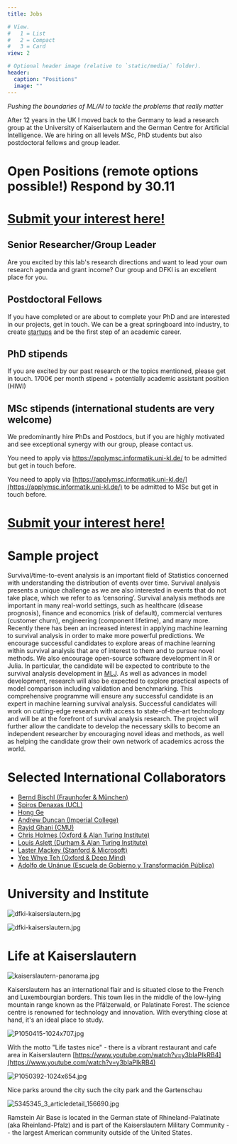 ```yaml
---
title: Jobs

# View.
#   1 = List
#   2 = Compact
#   3 = Card
view: 2

# Optional header image (relative to `static/media/` folder).
header:
  caption: "Positions"
  image: ""
---
```




*Pushing the boundaries of ML/AI to tackle the problems that really matter*


After 12 years in the UK I moved back to the Germany to lead a research group at the University of Kaiserlautern and the German Centre for Artificial Intelligence. We are hiring on all levels MSc, PhD students but also postdoctoral fellows and group leader.


# Open Positions (remote options possible!) Respond by 30.11
# [Submit your interest here!](https://forms.office.com/r/CWNtPWXdLr)

## Senior Researcher/Group Leader
Are you excited by this lab's research directions and want to lead your own research agenda and grant income? Our group and DFKI is an excellent place for you.
## Postdoctoral Fellows
If you have completed or are about to complete your PhD and are interested in our projects, get in touch. We can be a great springboard into industry, to create [startups](https://www-live.dfki.de/en/web/technologies-applications/industry/spin-offs) and be the first step of an academic career.
## PhD stipends
If you are excited by our past research or the topics mentioned, please get in touch.
1700€ per month stipend + potentially academic assistant position (HIWI)

## MSc stipends (international students are very welcome)
We predominantly hire PhDs and Postdocs, but if you are highly motivated and see exceptional synergy with our group, please contact us.

You need to apply via https://applymsc.informatik.uni-kl.de/ to be admitted but get in touch before.



You need to apply via [https://applymsc.informatik.uni-kl.de/](https://applymsc.informatik.uni-kl.de/) to be admitted to MSc but get in touch before.
# [Submit your interest here!](https://forms.office.com/r/CWNtPWXdLr)

# Sample project

Survival/time-to-event analysis is an important field of Statistics concerned with understanding the distribution of events over time. Survival analysis presents a unique challenge as we are also interested in events that do not take place, which we refer to as ‘censoring’. Survival analysis methods are important in many real-world settings, such as healthcare (disease prognosis), finance and economics (risk of default), commercial ventures (customer churn), engineering (component lifetime), and many more. Recently there has been an increased interest in applying machine learning to survival analysis in order to make more powerful predictions. 
We encourage successful candidates to explore areas of machine learning within survival analysis that are of interest to them and to pursue novel methods. We also encourage open-source software development in R or Julia. In particular, the candidate will be expected to contribute to the survival analysis development in [MLJ](https://alan-turing-institute.github.io/MLJ.jl/dev/). As well as advances in model development, research will also be expected to explore practical aspects of model comparison including validation and benchmarking. This comprehensive programme will ensure any successful candidate is an expert in machine learning survival analysis.
Successful candidates will work on cutting-edge research with access to state-of-the-art technology and will be at the forefront of survival analysis research. The project will further allow the candidate to develop the necessary skills to become an independent researcher by encouraging novel ideas and methods, as well as helping the candidate grow their own network of academics across the world.


# Selected International Collaborators 
 - [Bernd Bischl (Fraunhofer & München)](https://www.slds.stat.uni-muenchen.de/people/bischl/)
 - [Spiros Denaxas (UCL)](https://denaxaslab.org)
 - [Hong Ge](https://www.google.com/search?client=safari&rls=en&q=hong+cambridge&ie=UTF-8&oe=UTF-8) 
 - [Andrew Duncan (Imperial College)](https://www.ma.imperial.ac.uk/~aduncan/)
 - [Rayid Ghani (CMU)](http://www.rayidghani.com)
 - [Chris Holmes (Oxford & Alan Turing Institute)](http://www.stats.ox.ac.uk/~cholmes/)
 - [Louis Aslett (Durham & Alan Turing Institute)](http://www.louisaslett.com)
 - [Laster Mackey (Stanford & Microsoft) ](https://web.stanford.edu/~lmackey/)
 - [Yee Whye Teh (Oxford & Deep Mind)](https://www.stats.ox.ac.uk/~teh/)
 - [Adolfo de Unánue (Escuela de Gobierno y Transformación Pública)](https://gobierno.uai.cl/profesor-externo-uai/adolfo-de-unanue/)
 
 

# University and Institute

![dfki-kaiserslautern.jpg](159.jpg)


![dfki-kaiserslautern.jpg](dfki-kaiserslautern.jpg)


# Life at Kaiserslautern

![kaiserslautern-panorama.jpg](kaiserslautern-panorama.jpg)

Kaiserslautern has an international flair and is situated close to the French and Luxembourgian borders. This town lies in the middle of the low-lying mountain range known as the Pfälzerwald, or Palatinate Forest. The science centre is renowned for technology and innovation. With everything close at hand, it's an ideal place to study.

![P1050415-1024x707.jpg](P1050415-1024x707.jpg)

With the motto "Life tastes nice" - there is a vibrant restaurant and cafe area in Kaiserslautern [https://www.youtube.com/watch?v=y3bIaPIkRB4](https://www.youtube.com/watch?v=y3bIaPIkRB4)

![P1050392-1024x654.jpg](P1050392-1024x654.jpg)

Nice parks around the city such the city park and the Gartenschau

![5345345_3_articledetail_156690.jpg](5345345_3_articledetail_156690.jpg)

Ramstein Air Base is located in the German state of Rhineland-Palatinate (aka Rheinland-Pfalz) and is part of the Kaiserslautern Military Community -- the largest American community outside of the United States.
